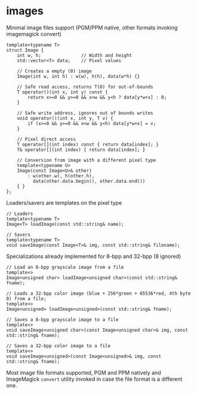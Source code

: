 # images
Minimal image files support (PGM/PPM native, other formats invoking imagemagick convert)

    template<typename T>
    struct Image {
        int w, h;               // Width and height
        std::vector<T> data;    // Pixel values

        // Creates a empty (0) image
        Image(int w, int h) : w(w), h(h), data(w*h) {}

        // Safe read access, returns T(0) for out-of-bounds
        T operator()(int x, int y) const {
            return x>=0 && y>=0 && x<w && y<h ? data[y*w+x] : 0;
        }

        // Safe write address, ignores out of bounds writes
        void operator()(int x, int y, T v) {
            if (x>=0 && y>=0 && x<w && y<h) data[y*w+x] = v;
        }

        // Pixel direct access
        T operator[](int index) const { return data[index]; }
        T& operator[](int index) { return data[index]; }

        // Conversion from image with a different pixel type
        template<typename U>
        Image(const Image<U>& other)
            : w(other.w), h(other.h),
              data(other.data.begin(), other.data.end())
        { }
    };

Loaders/savers are templates on the pixel type

    // Loaders
    template<typename T>
    Image<T> loadImage(const std::string& name);

    // Savers
    template<typename T>
    void saveImage(const Image<T>& img, const std::string& filename);

Specializations already implemented for 8-bpp and 32-bpp (8 ignored)

    // Load an 8-bpp grayscale image from a file
    template<>
    Image<unsigned char> loadImage<unsigned char>(const std::string& fname);

    // Loads a 32-bpp color image (blue + 256*green + 65536*red, 4th byte 0) from a file;
    template<>
    Image<unsigned> loadImage<unsigned>(const std::string& fname);

    // Saves a 8-bpp grayscale image to a file
    template<>
    void saveImage<unsigned char>(const Image<unsigned char>& img, const std::string& fname);

    // Saves a 32-bpp color image to a file
    template<>
    void saveImage<unsigned>(const Image<unsigned>& img, const std::string& fname);

Most image file formats supported, PGM and PPM natively and ImageMagick `convert` utility invoked
in case the file format is a different one.
